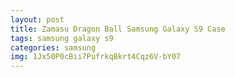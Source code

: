 ```yaml
---
layout: post
title: Zamasu Dragon Ball Samsung Galaxy S9 Case
tags: samsung galaxy s9
categories: samsung
img: 1Jx50P0cBii7PufrkqBkrt4Cqz6V-bY07
---
```

